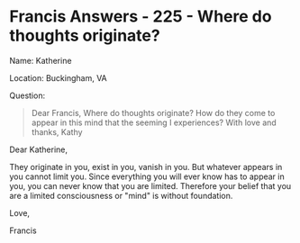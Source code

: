# Francis Answers - 225 - Where do thoughts originate?

Name: Katherine 

Location: Buckingham, VA 

Question:

>Dear Francis, Where do thoughts originate? How do they come to appear in this mind that the seeming I experiences? With love and thanks, Kathy

Dear Katherine,

They originate in you, exist in you, vanish in you. But whatever appears in you cannot limit you. Since everything you will ever know has to appear in you, you can never know that you are limited. Therefore your belief that you are a limited consciousness or "mind" is without foundation.

Love,

Francis 

